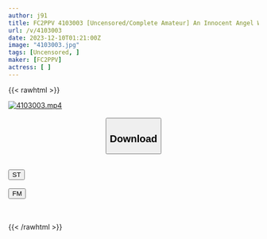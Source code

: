 ```yaml
---
author: j91
title: FC2PPV 4103003 [Uncensored/Complete Amateur] An Innocent Angel Who Actually "Likes Old Men" Returns Again With The Ok To Cum Inside Her! She Is Even More Sticky Than Last Time And Her Pussy Juice Drips From Her Cunnilingus, And When She Is Fucked With A Very Thick Dick, She Cries Out With A Cute Moaning Voice And Catches The Sperm!
url: /v/4103003
date: 2023-12-10T01:21:00Z
image: "4103003.jpg"
tags: [Uncensored, ]
maker: [FC2PPV]
actress: [ ]
---
```



{{< rawhtml >}}

<div class="video" data-videoid="pVdbm8gPyBhr9o6">
    <a href="javascript:;">
        <img src="/v/4103003/4103003.jpg" width="WIDTH" height="HEIGHT" alt="4103003.mp4" loading="lazy">
    </a>
</div>

<script type="text/javascript" src="https://j91.asia/asset/on-demand-st.js"></script>

<br>
  <link rel="stylesheet" href="https://j91.asia/asset/bs5.css">
  
  <center>
  <button class="btn btn-primary" type="button" data-bs-toggle="collapse" data-bs-target=".multi-collapse" aria-expanded="false" aria-controls="multiCollapseExample1 multiCollapseExample2"><h2>Download</h2></button></center>
</p>
<div class="row">
  <div class="col">
    <div class="collapse multi-collapse" id="multiCollapseExample1">
      <div class="card card-body">
	      	      <br>
<div class="buttons">  
<a href="https://streamtape.to/v/pVdbm8gPyBhr9o6" target="_blank"><button class="btn-hover color-3"><i class="fa fa-download"></i> ST</button></a></div>
    </div>
  </div>
</div>
  <div class="col">
    <div class="collapse multi-collapse" id="multiCollapseExample2">
      <div class="card card-body">
	      <br>
<div class="buttons">
    <a href="https://filemoon.sx/d/lb33hcuj5yim" target="_blank"><button class="btn-hover color-8"><i class="fa fa-download"></i> FM</button></a></div>
<br><br>
      </div>
    </div>
  </div>
</div>

{{< /rawhtml >}}